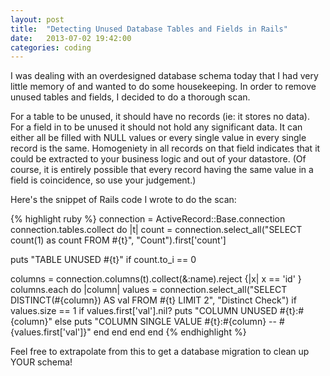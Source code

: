 ```yaml
---
layout: post
title:  "Detecting Unused Database Tables and Fields in Rails"
date:   2013-07-02 19:42:00
categories: coding
---
```


I was dealing with an overdesigned database schema today that I had very little memory of and wanted to do some housekeeping. In order to remove unused tables and fields, I decided to do a thorough scan.

For a table to be unused, it should have no records (ie: it stores no data). For a field in to be unused it should not hold any significant data. It can either all be filled with NULL values or every single value in every single record is the same. Homogeniety in all records on that field indicates that it could be extracted to your business logic and out of your datastore. (Of course, it is entirely possible that every record having the same value in a field is coincidence, so use your judgement.)

Here's the snippet of Rails code I wrote to do the scan:

{% highlight ruby %}
connection = ActiveRecord::Base.connection
connection.tables.collect do |t|
  count = connection.select_all("SELECT count(1) as count FROM #{t}", "Count").first['count']
  
  puts "TABLE UNUSED #{t}" if count.to_i == 0

  columns = connection.columns(t).collect(&:name).reject {|x| x == 'id' }
  columns.each do |column|
    values = connection.select_all("SELECT DISTINCT(#{column}) AS val FROM #{t} LIMIT 2", "Distinct Check")
    if values.size == 1
      if values.first['val'].nil?
        puts "COLUMN UNUSED #{t}:#{column}"
      else
        puts "COLUMN SINGLE VALUE #{t}:#{column} -- #{values.first['val']}"
      end
    end
  end
end
{% endhighlight %}

Feel free to extrapolate from this to get a database migration to clean up YOUR schema!